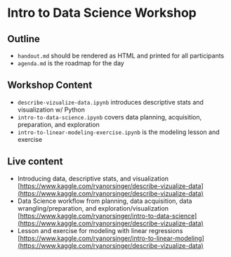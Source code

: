 # Intro to Data Science Workshop

## Outline
- `handout.md` should be rendered as HTML and printed for all participants
- `agenda.md` is the roadmap for the day

## Workshop Content
- `describe-vizualize-data.ipynb` introduces descriptive stats and visualization w/ Python
- `intro-to-data-science.ipynb` covers data planning, acquisition, preparation, and exploration
- `intro-to-linear-modeling-exercise.ipynb` is the modeling lesson and exercise

## Live content
- Introducing data, descriptive stats, and visualization [https://www.kaggle.com/ryanorsinger/describe-vizualize-data](https://www.kaggle.com/ryanorsinger/describe-vizualize-data)
- Data Science workflow from planning, data acquisition, data wrangling/preparation, and exploration/visualization [https://www.kaggle.com/ryanorsinger/intro-to-data-science](https://www.kaggle.com/ryanorsinger/describe-vizualize-data)
- Lesson and exercise for modeling with linear regressions [https://www.kaggle.com/ryanorsinger/intro-to-linear-modeling](https://www.kaggle.com/ryanorsinger/describe-vizualize-data)